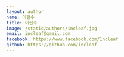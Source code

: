```yaml
---
layout: author
name: 이현수
title: 이현수
image: /static/authors/incleaf.jpg
email: incleaf@gmail.com
facebook: https://www.facebook.com/1ncleaf
github: https://github.com/incleaf
---
```

